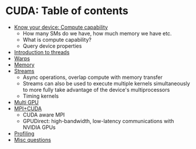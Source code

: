 # CUDA: Table of contents
- [Know your device: Compute capability](https://github.com/prav-nak/cuda/tree/main/0_device_query)
  - How many SMs  do we have, how much memory we have etc.
  - What is compute capability?
  - Query device properties
- [Introduction to threads](https://github.com/prav-nak/cuda/tree/main/1_Intro_Threads)
- [Warps](https://github.com/prav-nak/cuda/tree/main/2_warps)
- [Memory](https://github.com/prav-nak/cuda/tree/main/3_memory_stuff)
- [Streams]()
  - Async operations, overlap compute with memory transfer
  - Streams can also be used to execute multiple kernels simultaneously to more fully take advantage of the device's multiprocessors
  - Timing kernels
- [Multi GPU]()
- [MPI+CUDA](https://github.com/prav-nak/cuda/blob/main/6_mpi_cuda)
    - CUDA aware MPI
    - GPUDirect: high-bandwidth, low-latency communications with NVIDIA GPUs
- [Profiling]()
- [Misc questions]()
